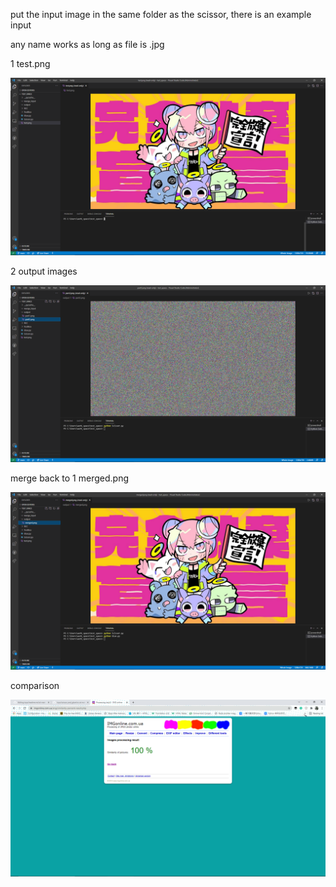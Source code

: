 put the input image in the same folder as the scissor, there is an example input

any name works as long as file is .jpg

1 test.png

<img src='https://github.com/DAF201/toys/blob/main/scissor_and_glue/src/Screenshot%20(475).png'>

2 output images

<img src='https://github.com/DAF201/toys/blob/main/scissor_and_glue/src/Screenshot%20(478).png'>

merge back to 1 merged.png

<img src='https://github.com/DAF201/toys/blob/main/scissor_and_glue/src/Screenshot%20(481).png'>

comparison

<img src='https://github.com/DAF201/toys/blob/main/scissor_and_glue/src/Screenshot%20(483).png'>

